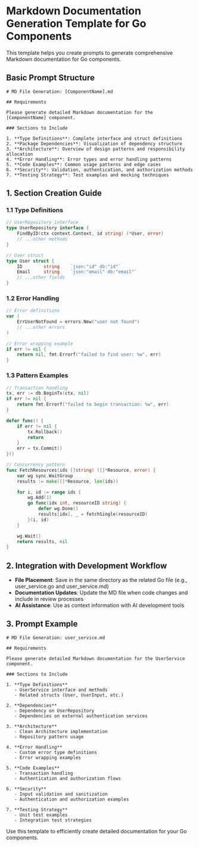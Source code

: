 # Markdown Documentation Generation Template for Go Components

This template helps you create prompts to generate comprehensive Markdown documentation for Go components.

## Basic Prompt Structure

```
# MD File Generation: [ComponentName].md

## Requirements

Please generate detailed Markdown documentation for the [ComponentName] component.

### Sections to Include

1. **Type Definitions**: Complete interface and struct definitions
2. **Package Dependencies**: Visualization of dependency structure
3. **Architecture**: Overview of design patterns and responsibility allocation
4. **Error Handling**: Error types and error handling patterns
5. **Code Examples**: Common usage patterns and edge cases
6. **Security**: Validation, authentication, and authorization methods
7. **Testing Strategy**: Test examples and mocking techniques
```

## 1. Section Creation Guide

### 1.1 Type Definitions
```go
// UserRepository interface
type UserRepository interface {
    FindByID(ctx context.Context, id string) (*User, error)
    // ...other methods
}

// User struct
type User struct {
    ID        string    `json:"id" db:"id"`
    Email     string    `json:"email" db:"email"`
    // ...other fields
}
```

### 1.2 Error Handling
```go
// Error definitions
var (
    ErrUserNotFound = errors.New("user not found")
    // ...other errors
)

// Error wrapping example
if err != nil {
    return nil, fmt.Errorf("failed to find user: %w", err)
}
```

### 1.3 Pattern Examples
```go
// Transaction handling
tx, err := db.BeginTx(ctx, nil)
if err != nil {
    return fmt.Errorf("failed to begin transaction: %w", err)
}

defer func() {
    if err != nil {
        tx.Rollback()
        return
    }
    err = tx.Commit()
}()

// Concurrency pattern
func FetchResources(ids []string) ([]*Resource, error) {
    var wg sync.WaitGroup
    results := make([]*Resource, len(ids))

    for i, id := range ids {
        wg.Add(1)
        go func(idx int, resourceID string) {
            defer wg.Done()
            results[idx], _ = fetchSingle(resourceID)
        }(i, id)
    }

    wg.Wait()
    return results, nil
}
```

## 2. Integration with Development Workflow

- **File Placement**: Save in the same directory as the related Go file (e.g., user_service.go and user_service.md)
- **Documentation Updates**: Update the MD file when code changes and include in review processes
- **AI Assistance**: Use as context information with AI development tools

## 3. Prompt Example

```
# MD File Generation: user_service.md

## Requirements

Please generate detailed Markdown documentation for the UserService component.

### Sections to Include

1. **Type Definitions**
   - UserService interface and methods
   - Related structs (User, UserInput, etc.)

2. **Dependencies**
   - Dependency on UserRepository
   - Dependencies on external authentication services

3. **Architecture**
   - Clean Architecture implementation
   - Repository pattern usage

4. **Error Handling**
   - Custom error type definitions
   - Error wrapping examples

5. **Code Examples**
   - Transaction handling
   - Authentication and authorization flows

6. **Security**
   - Input validation and sanitization
   - Authentication and authorization examples

7. **Testing Strategy**
   - Unit test examples
   - Integration test strategies
```

Use this template to efficiently create detailed documentation for your Go components.
